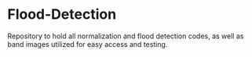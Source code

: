 # Flood-Detection
Repository to hold all normalization and flood detection codes, as well as band images utilized for easy access and testing.
